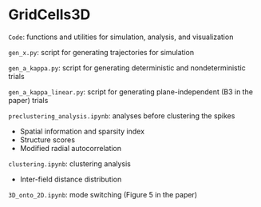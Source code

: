 # GridCells3D

`Code`: functions and utilities for simulation, analysis, and visualization

`gen_x.py`: script for generating trajectories for simulation

`gen_a_kappa.py`: script for generating deterministic and nondeterministic trials

`gen_a_kappa_linear.py`: script for generating plane-independent (B3 in the paper) trials

`preclustering_analysis.ipynb`: analyses before clustering the spikes
- Spatial information and sparsity index
- Structure scores
- Modified radial autocorrelation

`clustering.ipynb`: clustering analysis
- Inter-field distance distribution

`3D_onto_2D.ipynb`: mode switching (Figure 5 in the paper)
